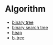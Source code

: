 # Algorithm

* [binary tree](https://www.notion.so/algorithm-5f077f82ce764c63872564572703770c)
* [binary search tree](https://www.notion.so/algorithm-5f077f82ce764c63872564572703770c)
* [heap](https://www.notion.so/algorithm-5f077f82ce764c63872564572703770c)
* [b-tree]()
